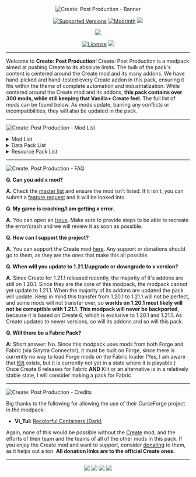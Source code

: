 <p align="center">
  <img src="https://github.com/user-attachments/assets/396348f5-adea-4508-bde1-1003c93ec4db" alt="Create: Post Production - Banner"/></p>

<p align="center">
<a href="https://modrinth.com/modpack/createpostproduction/versions"><img src="https://img.shields.io/modrinth/game-versions/lhz7PSO0?logo=modrinth&label=Available%20Versions&color=darkgreen" alt="Supported Versions"></a>
<a href="https://modrinth.com/modpack/createpostproduction/versions"><img src="https://img.shields.io/modrinth/v/lhz7PSO0?logo=modrinth&label=Latest%20Version&color=darkgreen" alt="Modrinth"></a>
<a href="https://modrinth.com/modpack/createpostproductiom"><img src="https://img.shields.io/modrinth/dt/lhz7PSO0?logo=modrinth&label=Modrinth%20Downloads&color=darkgreen"></a></p>

<p align="center">
<a href="https://modrinth.com/mod/create"><img src="https://img.shields.io/badge/Create_Version-6.0.4--1.20.1-orange?logo=modrinth"></a></p>

<p align="center">
<a href="https://github.com/Packagers-of-Create/Create-Post-Production/blob/main/LICENSE"><img src="https://img.shields.io/github/license/Packagers-of-Create/Create-Post-Production?logo=github&style=flat&color=900c3f" alt="License"></a>
<a href="https://github.com/Packagers-of-Create/Create-Post-Production/issues"><img src="https://img.shields.io/github/issues/Packagers-of-Create/Create-Post-Production?logo=github&label=Issues"></a></p>

***

Welcome to **Create: Post Production**! Create: Post Production is a modpack aimed at pushing Create to its absolute limits. The bulk of the pack's content is centered around the Create mod and its many addons. We have hand-picked and hand-tested every Create addon in this pack, ensuring it fits within the theme of complete automation and industrialization. While centered around the Create mod and its addons, **this pack contains over 300 mods, while still keeping that Vanilla+ Create feel**. The full list of mods can be found below. As mods update, barring any conflicts or incompatibilities, they will also be updated in the pack.

***

![Create: Post Production - Mod List](https://cdn.modrinth.com/data/cached_images/2ed025e37755190582d2d2f343be5c89d8af7677.png)

<details>
<summary>Mod List</summary>

 - 'Dustrial Decor
 - [EMF] Entity Model Features
 - [ESF] Entity Sound Features
 - [ETF] Entity Texture Features
 - Additional Lanterns
 - AdvancedAE
 - Advancement Plaques
 - AI Improvements
 - Akashic Tome
 - Almost Unified
 - Alternate Current
 - Amplified Nether
 - Animatica
 - Another Furniture
 - AppleSkin
 - Applied Energistics 2
 - Applied Energistics 2 Wireless Terminals
 - Applied Energistics Delight
 - Architect's Palette
 - Architectury API
 - Armor Statues
 - Ash API
 - Athena
 - Auto Clicker
 - Autochef's Delight
 - bad packets
 - Bad Wither No Cookie - Reloaded
 - BadOptimizations
 - Balm
 - Beautiful Enchanted Books
 - Better Advancements
 - Better Statistics Screen
 - Bigger Better End Cities
 - BoccHUD
 - Bookshelf
 - Bountiful
 - Bridging Mod
 - Building But Better
 - CalcMod
 - Canary
 - Catalogue
 - Chipped
 - Chloride (Embeddium++)
 - Cloth Config API
 - Clumps
 - Configured
 - Collective
 - Connector Extras
 - Consistency+
 - Continuity
 - Controlling
 - Copper and Tuff Backport
 - Crafting Tweaks
 - Create
 - Create: Addon Compatability
 - Create: Applied Kinetics
 - Create: Aquatic Ambitions
 - Create: Bells & Whistles
 - Create: Big Contraptions
 - Create: Blazing Hot
 - Create: Central Kitchen
 - Create: Cobblestone
 - Create: Cobblestone - Deepslate Generators
 - Create: Crafts & Additions
 - Create: Crafts & (More) Additions
 - Create: Deco
 - Create: Diamond & Factory
 - Create: Enchantment Industry
 - Create: Ender Transmission
 - Create: Endless Reserves
 - Create: Factory Logistics
 - Create: Food
 - Create: Framed
 - Create: Interiors
 - Create: Mechanical Chicken
 - Create: Metalwork
 - Create: Mob Spawners
 - Create: Molten Vents
 - Create: Nuclear
 - Create: Ore Excavation
 - Create: Oxidized
 - Create: Pattern Schematics
 - Create: Power Loader
 - Create: Quality of Life
 - Create: Reforged Foundations
 - Create: Security Program
 - Create: Slice & Dice
 - Create: Smart Crafter
 - Create: Stones
 - Create: The Factory Must Grow
 - Create: Vibrant Vaults
 - Cull Leaves
 - Curios API
 - Cut Through
 - Decorative Blocks
 - Delightful
 - Deltabox Lib
 - Dungeons and Taverns Ancient City Overhaul
 - Dynamic Crosshair
 - Dynamic FPS
 - Easy Anvils
 - Easy Piglins
 - Easy Villagers
 - Embeddium
 - EMI
 - EMI Enchanting
 - EMI Extra Mod Integrations
 - EMI Loot
 - EMI Trades
 - EMIffect
 - Enchantment Descriptions
 - Enchantment Level Language Patch
 - Enchantment Machine
 - Enchantment Sort
 - End's Delight
 - Entity Culling
 - Epic Terrain
 - Every Compat (Stone Zome)
 - Every Compat (Wood Good)
 - Fabric Language Kotlin
 - Farmer's Delight
 - Fast Furnace
 - Fast Suite
 - Fast Workbench
 - FerriteCore
 - Flux Networks
 - Food Effect Tooltips
 - Forgematica
 - Forgified Fabric API
 - Formations
 - Formations Nether
 - FPS Reducer
 - FramedBlocks
 - Fuel Goes Here
 - Full Brightness Toggle
 - Fusion
 - Fzzy Config
 - Geckolib
 - Geophilic
 - Glodium
 - GPUTape
 - Handcrafted
 - Hostile Neural Networks
 - Iceberg
 - ImmediatelyFast
 - Immersive Paintings
 - Immersive UI
 - Inventory Essentials
 - Inventory Sorter
 - Item Collectors
 - Jade
 - Jade Addons
 - JamLib
 - Just Enough Items
 - Just Enough Resources
 - Just Zoom
 - Kambrik
 - Konkrete
 - Kotlin for Forge
 - Leaves Be Gone
 - Legendary Tooltips
 - Lithostitched
 - Load My F***ing Tags
 - Macaw's Bridges
 - Macaw's Doors
 - Macaw's Fences and Walls
 - Macaw's Furniture
 - Macaw's Trapdoors
 - Macaw's Windows
 - MaFgLib
 - Max Health Fix
 - MEGA Cells
 - Memory Leak Fix
 - MES - Moog's End Structures
 - MidnightLib
 - MiniHUD Extra
 - MNS - Mooc's Nether Structures
 - Model Gap Fix
 - ModernFix
 - Moonlight Lib
 - Mouse Tweaks
 - Nature's Compass
 - NetherPortalFix
 - Nether's Delight
 - Netherracked
 - No Chat Reports
 - No Fog
 - Noisium
 - Not Enough Crashes
 - Not Enough Recipe Book
 - Nullscape
 - Ocean's Delight
 - OctoLib
 - OptiGUI
 - Packet Fixer
 - Palladium
 - Particle Core
 - Patchouli
 - Paxi
 - Placebo
 - Player Totem of Undying
 - Polymorph
 - Polymorphic Energistics
 - Prism
 - Productive Bees
 - Puzzles Lib
 - qraftyfied: STRUCTURES
 - Rebalanced Piglin Bartering
 - Rebind Narrator
 - Repurposed Structures
 - Resourceful Lib
 - RightClickHarvest
 - Sawmill
 - Seamless
 - Seamless Loading Screen
 - Searchables
 - ServerCore
 - Shuffle
 - Shulker Box Tooltip
 - Simple Clouds
 - Sinytra Connector
 - Smarter Farmers
 - Sophisticated Backpacks
 - Sophisticated Core
 - Sophisticated Storage
 - Sophisticated Storage Create Integration
 - Sophisticated Storage in Motion
 - spark
 - Stoneworks
 - Storage Drawers
 - SuperMartijn642's Config Lib
 - SuperMartijn642's Core Lib
 - Tax Free Levels
 - TCDCommons API
 - ToadLib
 - Tool Stats
 - TorchMaster
 - Trash Cans
 - Traveler's Titles
 - Unlimited Trading
 - Vein Mining
 - VillagersPlus
 - Waystones
 - World Preview
 - Xaero's Minimap
 - Xaero's World Map
 - XaeroPlus
 - Yeetus Experimentus
 - Yet Another Config Lib
 - YUNG's API
 - YUNG's Better Desert Temples
 - YUNG's Better Dungeons
 - YUNG's Better End Island
 - YUNG's Better Jungle Temples
 - YUNG's Better Mineshafts
 - YUNG's Better Nether Fortresses
 - YUNG's Better Ocean Monuments
 - YUNG's Better Strongholds
 - YUNG's Better Witch Huts
 - YUNG's Bridges
 - YUNG's Extras
 - YUNG's Menu Tweaks
</details>

<details>
<summary>Data Pack List</summary>

 - Better End Cities
 - Bountiful Bounties
 - Repurposed Structures - Better Desert Temples Compat
 - Repurposed Structures - Better Dungeons Compat
 - Repurposed Structures - Better Jungle Temples Compat
 - Repurposed Structures - Better Nether Fortresses Compat
 - Repurposed Structures - Better Ocean Monuments Compat
 - Repurposed Structures - Better Strongholds Compat
 - Repurposed Structures - Better Witch Huts Compat
 - Repurposed Structures - Bountiful Compat
 - Repurposed Structures - Farmer's Delight Compat
 - Repurposed Structures - Sawmill Compat
 - Repurposed Structures - VillagersPlus Compat
</details>

<details>
<summary>Resource Pack List</summary>

 - Better GUI for Sophisticated Backpacks
 - Create Easy Villagers Textures
 - Create Energistics
 - Default Dark Mode
 - Default Dark Mode: Expansion
 - Default HD 128x
 - Delightful Plaques
 - Fancy Crops
 - Farcr's Better Dirt
 - Farcr's Re-Crafted
 - Farcr's Re-Create
 - Geometric Font Legacy
 - Icon Xaero's
 - Low On Fire
 - Midnighttigger's Default Connected Textures
 - Midnighttigger's Default Connected Textures Addons
 - RAY's 3D Ladders
 - RAY's 3D Rails
 - Recolorful Containers GUI - Dark
 - Smooth Drawers
 - Sparkles: Stardust Labs Resource Pack
 - Stained Glass Ultra
 - Suren's Sophisticated Storage
 - Update Edition
 - Visual Traveler's Titles
</details>

***

![Create: Post Production - FAQ](https://cdn.modrinth.com/data/cached_images/4bb01073ec563c1a049714c5331d0aa07a678e2a.png)

**Q. Can you add x mod?**

**A.** Check the [master list](https://github.com/Packagers-of-Create/Create-Post-Production/issues/1) and ensure the mod isn't listed. If it isn't, you can submit a [feature request](https://github.com/Packagers-of-Create/Create-Post-Production/issues/new?template=mod-request.md) and it will be looked into.

**Q. My game is crashing/I am getting x error.**

**A.** You can open an [issue](https://github.com/Packagers-of-Create/Create-Post-Production/issues/new?template=bug-report.md). Make sure to provide steps to be able to recreate the error/crash and we will review it as soon as possible.

**Q. How can I support the project?**

**A.** You can support the Create mod [here](https://github.com/Creators-of-Create/Create/wiki/Supporting-the-Project). Any support or donations should go to them, as they are the ones that make this all possible.

**Q. When will you update to 1.21.1/upgrade or downgrade to x version?**

**A.** Since Create for 1.21.1 released recently, the majority of it's addons are still on 1.20.1. Since they are the core of this modpack, the modpack cannot yet update to 1.21.1. When the majority of its addons are updated the pack will update. Keep in mind this transfer from 1.20.1 to 1.21.1 will not be perfect, and some mods will not transfer over, so **worlds on 1.20.1 most likely will not be comaptible with 1.21.1**. **This modpack will never be backported**, because it is based on Create 6, which is exclusive to 1.20.1 and 1.21.1. As Create updates to newer versions, so will its addons and so will this pack.

**Q. Will there be a Fabric Pack?**

**A:** Short answer: No. Since this modpack uses mods from both Forge and Fabric (via Sinytra Connector), it must be built on Forge, since there is currently no way to load Forge mods on the Fabric loader (Yes, I am aware that [Kilt](https://github.com/KiltMC) exists, but it is currently not yet in a state where it is playable.) Once Create 6 releases for Fabric **AND** Kilt or an alternative is in a relatively stable state, I will consider making a pack for Fabric

***

![Create: Post Production - Credits](https://cdn.modrinth.com/data/cached_images/0d03c810a7e2514e458cf9e643bce9da22f48cb8.png)

Big thanks to the following for allowing the use of their CurseForge project in the modpack:
 - **Vi_Tul:** [Recolorful Containers (Dark)](https://www.curseforge.com/minecraft/texture-packs/recolourful-containers-gui-hud-dark)

Again, none of this would be possible without the [Create](https://modrinth.com/mod/create) mod, and the efforts of their team and the teams of all of the other mods in this pack. If you enjoy the Create mod and want to support, consider [donating](https://github.com/Creators-of-Create/Create/wiki/Supporting-the-Project) to them, as it helps out a ton. **All donation links are to the official Create ones.**

***

<p align="center">
<a href="https://modrinth.com/modpack/createpostproduction"><img src="https://img.shields.io/badge/Modrinth_Page-darkgreen?style=flat&logo=modrinth"/></a>
<a href="https://github.com/Packagers-of-Create/Create-Post-Production">
<img src="https://img.shields.io/badge/GitHub_Page-grey?style=flat&logo=github"/></a>
<a href="https://patreon.com/simibubi">
<img src="https://img.shields.io/badge/Donate_on_Patreon-red?style=flat&logo=patreon"/></a>
<a href="https://www.paypal.com/donate?hosted_button_id=ARSFS4HT7Y26A">
<img src="https://img.shields.io/badge/Donate_on_PayPal-darkblue?style=flat&logo=paypal"/></a></p>
